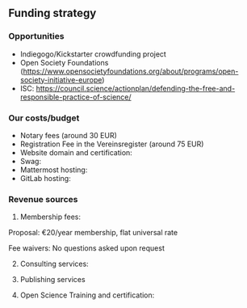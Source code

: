 ## Funding strategy

### Opportunities

*	Indiegogo/Kickstarter crowdfunding project
*	Open Society Foundations (https://www.opensocietyfoundations.org/about/programs/open-society-initiative-europe) 
* ISC: https://council.science/actionplan/defending-the-free-and-responsible-practice-of-science/

### Our costs/budget

*	Notary fees (around 30 EUR)
*	Registration Fee in the Vereinsregister (around 75 EUR)
* Website domain and certification: 
* Swag: 
* Mattermost hosting:
* GitLab hosting: 


### Revenue sources

1. Membership fees:

Proposal: €20/year membership, flat universal rate

Fee waivers: No questions asked upon request

2. Consulting services:

3. Publishing services

4. Open Science Training and certification:
